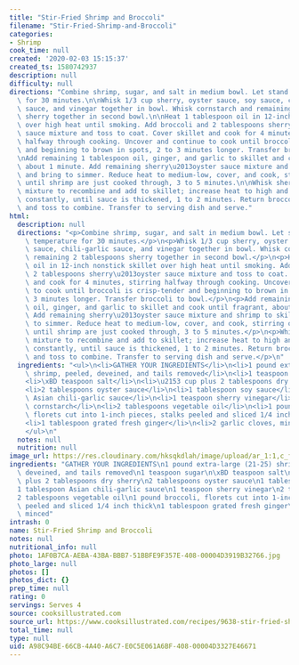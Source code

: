 ```yaml
---
title: "Stir-Fried Shrimp and Broccoli"
filename: "Stir-Fried-Shrimp-and-Broccoli"
categories:
- Shrimp
cook_time: null
created: '2020-02-03 15:15:37'
created_ts: 1580742937
description: null
difficulty: null
directions: "Combine shrimp, sugar, and salt in medium bowl. Let stand at room temperature\
  \ for 30 minutes.\n\nWhisk 1/3 cup sherry, oyster sauce, soy sauce, chili-garlic\
  \ sauce, and vinegar together in bowl. Whisk cornstarch and remaining 2 tablespoons\
  \ sherry together in second bowl.\n\nHeat 1 tablespoon oil in 12-inch nonstick skillet\
  \ over high heat until smoking. Add broccoli and 2 tablespoons sherry\u2013oyster\
  \ sauce mixture and toss to coat. Cover skillet and cook for 4 minutes, stirring\
  \ halfway through cooking. Uncover and continue to cook until broccoli is crisp-tender\
  \ and beginning to brown in spots, 2 to 3 minutes longer. Transfer broccoli to bowl.\n\
  \nAdd remaining 1 tablespoon oil, ginger, and garlic to skillet and cook until fragrant,\
  \ about 1 minute. Add remaining sherry\u2013oyster sauce mixture and shrimp to skillet\
  \ and bring to simmer. Reduce heat to medium-low, cover, and cook, stirring occasionally,\
  \ until shrimp are just cooked through, 3 to 5 minutes.\n\nWhisk sherry-cornstarch\
  \ mixture to recombine and add to skillet; increase heat to high and cook, stirring\
  \ constantly, until sauce is thickened, 1 to 2 minutes. Return broccoli to skillet\
  \ and toss to combine. Transfer to serving dish and serve."
html:
  description: null
  directions: "<p>Combine shrimp, sugar, and salt in medium bowl. Let stand at room\
    \ temperature for 30 minutes.</p>\n<p>Whisk 1/3 cup sherry, oyster sauce, soy\
    \ sauce, chili-garlic sauce, and vinegar together in bowl. Whisk cornstarch and\
    \ remaining 2 tablespoons sherry together in second bowl.</p>\n<p>Heat 1 tablespoon\
    \ oil in 12-inch nonstick skillet over high heat until smoking. Add broccoli and\
    \ 2 tablespoons sherry\u2013oyster sauce mixture and toss to coat. Cover skillet\
    \ and cook for 4 minutes, stirring halfway through cooking. Uncover and continue\
    \ to cook until broccoli is crisp-tender and beginning to brown in spots, 2 to\
    \ 3 minutes longer. Transfer broccoli to bowl.</p>\n<p>Add remaining 1 tablespoon\
    \ oil, ginger, and garlic to skillet and cook until fragrant, about 1 minute.\
    \ Add remaining sherry\u2013oyster sauce mixture and shrimp to skillet and bring\
    \ to simmer. Reduce heat to medium-low, cover, and cook, stirring occasionally,\
    \ until shrimp are just cooked through, 3 to 5 minutes.</p>\n<p>Whisk sherry-cornstarch\
    \ mixture to recombine and add to skillet; increase heat to high and cook, stirring\
    \ constantly, until sauce is thickened, 1 to 2 minutes. Return broccoli to skillet\
    \ and toss to combine. Transfer to serving dish and serve.</p>\n"
  ingredients: "<ul>\n<li>GATHER YOUR INGREDIENTS</li>\n<li>1 pound extra-large (21-25)\
    \ shrimp, peeled, deveined, and tails removed</li>\n<li>1 teaspoon sugar</li>\n\
    <li>\xBD teaspoon salt</li>\n<li>\u2153 cup plus 2 tablespoons dry sherry</li>\n\
    <li>2 tablespoons oyster sauce</li>\n<li>1 tablespoon soy sauce</li>\n<li>1 tablespoon\
    \ Asian chili-garlic sauce</li>\n<li>1 teaspoon sherry vinegar</li>\n<li>2 teaspoons\
    \ cornstarch</li>\n<li>2 tablespoons vegetable oil</li>\n<li>1 pound broccoli,\
    \ florets cut into 1-inch pieces, stalks peeled and sliced 1/4 inch thick</li>\n\
    <li>1 tablespoon grated fresh ginger</li>\n<li>2 garlic cloves, minced</li>\n\
    </ul>\n"
  notes: null
  nutrition: null
image_url: https://res.cloudinary.com/hksqkdlah/image/upload/ar_1:1,c_fill,dpr_2.0,f_auto,fl_lossy.progressive.strip_profile,g_faces:auto,q_auto:low,w_344/34906_sfs-shrimp-stir-fry-broccoli-6
ingredients: "GATHER YOUR INGREDIENTS\n1 pound extra-large (21-25) shrimp, peeled,\
  \ deveined, and tails removed\n1 teaspoon sugar\n\xBD teaspoon salt\n\u2153 cup\
  \ plus 2 tablespoons dry sherry\n2 tablespoons oyster sauce\n1 tablespoon soy sauce\n\
  1 tablespoon Asian chili-garlic sauce\n1 teaspoon sherry vinegar\n2 teaspoons cornstarch\n\
  2 tablespoons vegetable oil\n1 pound broccoli, florets cut into 1-inch pieces, stalks\
  \ peeled and sliced 1/4 inch thick\n1 tablespoon grated fresh ginger\n2 garlic cloves,\
  \ minced"
intrash: 0
name: Stir-Fried Shrimp and Broccoli
notes: null
nutritional_info: null
photo: 1AF0B7CA-AEBA-43BA-BBB7-51BBFE9F357E-408-00004D3919B32766.jpg
photo_large: null
photos: []
photos_dict: {}
prep_time: null
rating: 0
servings: Serves 4
source: cooksillustrated.com
source_url: https://www.cooksillustrated.com/recipes/9638-stir-fried-shrimp-and-broccoli?t=1580742726
total_time: null
type: null
uid: A98C94BE-66CB-4A40-A6C7-E0C5E061A6BF-408-00004D3327E46671
---
```

